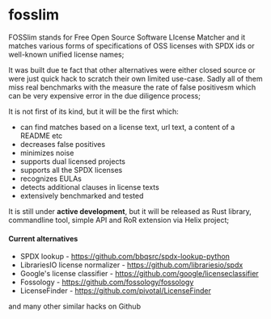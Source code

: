 # fosslim

FOSSlim stands for Free Open Source Software LIcense Matcher and it matches various forms of specifications of OSS licenses with SPDX ids or well-known unified license names;

It was built due te fact that other alternatives were either closed source or were just quick hack to scratch their own limited use-case. Sadly all of them miss real benchmarks with the measure the rate of false positivesm which can be very expensive error in the due diligence process;

It is not first of its kind, but it will be the first which:

* can find matches based on a license text, url text, a content of a README etc
* decreases false positives
* minimizes noise
* supports dual licensed projects
* supports all the SPDX licenses
* recognizes EULAs
* detects additional clauses in license texts
* extensively benchmarked and tested


It is still under **active development**, but it will be released as Rust library, commandline tool, simple API and RoR extension via Helix project;

#### Current alternatives

* SPDX lookup - https://github.com/bbqsrc/spdx-lookup-python
* LibrariesIO license normalizer - https://github.com/librariesio/spdx
* Google's license classifier - https://github.com/google/licenseclassifier
* Fossology - https://github.com/fossology/fossology
* LicenseFinder - https://github.com/pivotal/LicenseFinder

and many other similar hacks on Github








